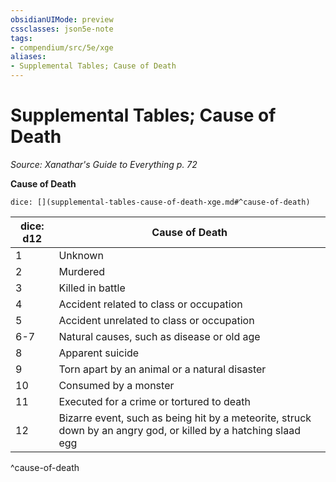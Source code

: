 ```yaml
---
obsidianUIMode: preview
cssclasses: json5e-note
tags:
- compendium/src/5e/xge
aliases:
- Supplemental Tables; Cause of Death
---
```

# Supplemental Tables; Cause of Death
*Source: Xanathar's Guide to Everything p. 72* 

**Cause of Death**

`dice: [](supplemental-tables-cause-of-death-xge.md#^cause-of-death)`

| dice: d12 | Cause of Death |
|-----------|----------------|
| 1 | Unknown |
| 2 | Murdered |
| 3 | Killed in battle |
| 4 | Accident related to class or occupation |
| 5 | Accident unrelated to class or occupation |
| 6-7 | Natural causes, such as disease or old age |
| 8 | Apparent suicide |
| 9 | Torn apart by an animal or a natural disaster |
| 10 | Consumed by a monster |
| 11 | Executed for a crime or tortured to death |
| 12 | Bizarre event, such as being hit by a meteorite, struck down by an angry god, or killed by a hatching slaad egg |
^cause-of-death